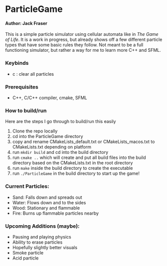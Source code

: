# ParticleGame

#### Author: Jack Fraser

This is a simple particle simulator using cellular automata like in _The Game of Life_.
It is a work in progress, but already shows off a few different particle types that have some
basic rules they follow. Not meant to be a full functioning simulator, but rather a way for me
to learn more C++ and SFML.

### Keybinds

- c : clear all particles

### Prerequisites

- C++, C/C++ compiler, cmake, SFML

### How to build/run

Here are the steps I go through to build/run this easily

1. Clone the repo locally
2. cd into the ParticleGame directory
3. copy and rename CMakeLists_default.txt or CMakeLists_macos.txt to CMakeLists.txt depending on platform
4. run `mkdir build` and cd into the build directory
5. run `cmake ..` which will create and put all build files into the build directory based on the CMakeLists.txt in the root directory
6. run `make` inside the build directory to create the executable
7. run `./ParticleGame` in the build directory to start up the game!

### Current Particles:

- Sand: Falls down and spreads out
- Water: Flows down and to the sides
- Wood: Stationary and flammable
- Fire: Burns up flammable particles nearby

### Upcoming Additions (maybe):

- Pausing and playing physics
- Ability to erase particles
- Hopefully slightly better visuals
- Smoke particle
- Acid particle
